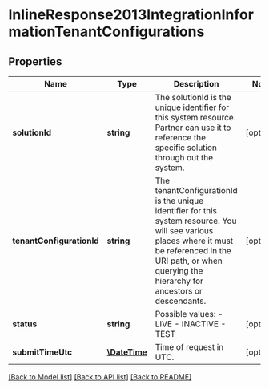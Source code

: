 # InlineResponse2013IntegrationInformationTenantConfigurations

## Properties
Name | Type | Description | Notes
------------ | ------------- | ------------- | -------------
**solutionId** | **string** | The solutionId is the unique identifier for this system resource. Partner can use it to reference the specific solution through out the system. | [optional] 
**tenantConfigurationId** | **string** | The tenantConfigurationId is the unique identifier for this system resource. You will see various places where it must be referenced in the URI path, or when querying the hierarchy for ancestors or descendants. | [optional] 
**status** | **string** | Possible values: - LIVE - INACTIVE - TEST | [optional] 
**submitTimeUtc** | [**\DateTime**](\DateTime.md) | Time of request in UTC. | [optional] 

[[Back to Model list]](../README.md#documentation-for-models) [[Back to API list]](../README.md#documentation-for-api-endpoints) [[Back to README]](../README.md)


